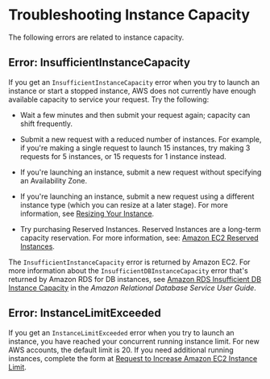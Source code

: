 # Troubleshooting Instance Capacity<a name="instance-capacity"></a>

The following errors are related to instance capacity\.

## Error: InsufficientInstanceCapacity<a name="instance-capacity-insufficient"></a>

If you get an `InsufficientInstanceCapacity` error when you try to launch an instance or start a stopped instance, AWS does not currently have enough available capacity to service your request\. Try the following:

+ Wait a few minutes and then submit your request again; capacity can shift frequently\.

+ Submit a new request with a reduced number of instances\. For example, if you're making a single request to launch 15 instances, try making 3 requests for 5 instances, or 15 requests for 1 instance instead\.

+ If you're launching an instance, submit a new request without specifying an Availability Zone\.

+ If you're launching an instance, submit a new request using a different instance type \(which you can resize at a later stage\)\. For more information, see [Resizing Your Instance](ec2-instance-resize.md)\.

+ Try purchasing Reserved Instances\. Reserved Instances are a long\-term capacity reservation\. For more information, see: [Amazon EC2 Reserved Instances](https://aws.amazon.com/ec2/purchasing-options/reserved-instances/)\.

The `InsufficientInstanceCapacity` error is returned by Amazon EC2\. For more information about the `InsufficientDBInstanceCapacity` error that's returned by Amazon RDS for DB instances, see [Amazon RDS Insufficient DB Instance Capacity](http://docs.aws.amazon.com/AmazonRDS/latest/UserGuide/CHAP_Troubleshooting.html#CHAP_Troubleshooting.Capacity) in the *Amazon Relational Database Service User Guide*\.

## Error: InstanceLimitExceeded<a name="instance-capacity-exceeded"></a>

If you get an `InstanceLimitExceeded` error when you try to launch an instance, you have reached your concurrent running instance limit\. For new AWS accounts, the default limit is 20\. If you need additional running instances, complete the form at [Request to Increase Amazon EC2 Instance Limit](https://console.aws.amazon.com/support/home#/case/create?issueType=service-limit-increase&limitType=service-code-ec2-instances)\.